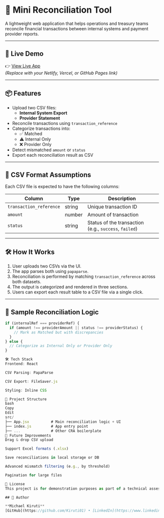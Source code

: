 # 🧾 Mini Reconciliation Tool

A lightweight web application that helps operations and treasury teams reconcile financial transactions between internal systems and payment provider reports.

---

## 🚀 Live Demo

👉 [View Live App](https://your-deployment-link.com)  
_(Replace with your Netlify, Vercel, or GitHub Pages link)_

---

## 📦 Features

- Upload two CSV files:
  - **Internal System Export**
  - **Provider Statement**
- Reconcile transactions using `transaction_reference`
- Categorize transactions into:
  - ✅ Matched
  - ⚠️ Internal Only
  - ❌ Provider Only
- Detect mismatched `amount` or `status`
- Export each reconciliation result as CSV

---

## 📁 CSV Format Assumptions

Each CSV file is expected to have the following columns:

| Column                  | Type   | Description                                           |
| ----------------------- | ------ | ----------------------------------------------------- |
| `transaction_reference` | string | Unique transaction ID                                 |
| `amount`                | number | Amount of transaction                                 |
| `status`                | string | Status of the transaction (e.g., `success`, `failed`) |

---

## 🛠 How It Works

1. User uploads two CSVs via the UI.
2. The app parses both using `papaparse`.
3. Reconciliation is performed by matching `transaction_reference` across both datasets.
4. The output is categorized and rendered in three sections.
5. Users can export each result table to a CSV file via a single click.

---

## 🧪 Sample Reconciliation Logic

```js
if (internalRef === providerRef) {
  if (amount !== providerAmount || status !== providerStatus) {
    // Mark as Matched but with discrepancies
  }
} else {
  // Categorize as Internal Only or Provider Only
}

🛠 Tech Stack
Frontend: React

CSV Parsing: PapaParse

CSV Export: FileSaver.js

Styling: Inline CSS

🧱 Project Structure
bash
Copy
Edit
src/
├── App.jsx          # Main reconciliation logic + UI
├── index.js         # App entry point
├── ...              # Other CRA boilerplate
🚧 Future Improvements
Drag & drop CSV upload

Support Excel formats (.xlsx)

Save reconciliations in local storage or DB

Advanced mismatch filtering (e.g., by threshold)

Pagination for large files

📄 License
This project is for demonstration purposes as part of a technical assessment for Niobi Kenya Ltd.

## 👤 Author

**Michael Kiruti**
[GitHub](https://github.com/Kiruti01) • [LinkedIn](https://www.linkedin.com/in/michaelkiruti/)

```

